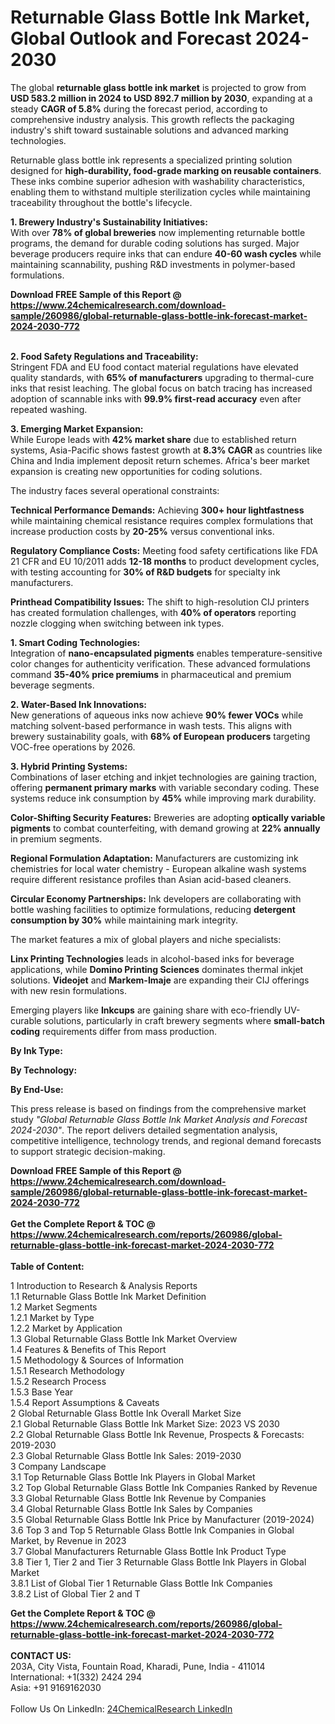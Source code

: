 <h1>Returnable Glass Bottle Ink Market, Global Outlook and Forecast 2024-2030</h1><p>The global <strong>returnable glass bottle ink market</strong> is projected to grow from <strong>USD 583.2 million in 2024 to USD 892.7 million by 2030</strong>, expanding at a steady <strong>CAGR of 5.8%</strong> during the forecast period, according to comprehensive industry analysis. This growth reflects the packaging industry's shift toward sustainable solutions and advanced marking technologies.</p><p>Returnable glass bottle ink represents a specialized printing solution designed for <strong>high-durability, food-grade marking on reusable containers</strong>. These inks combine superior adhesion with washability characteristics, enabling them to withstand multiple sterilization cycles while maintaining traceability throughout the bottle's lifecycle.</p><p><strong>1. Brewery Industry's Sustainability Initiatives:</strong><br>
With over <strong>78% of global breweries</strong> now implementing returnable bottle programs, the demand for durable coding solutions has surged. Major beverage producers require inks that can endure <strong>40-60 wash cycles</strong> while maintaining scannability, pushing R&amp;D investments in polymer-based formulations.</p><div><b>Download FREE Sample of this Report @ 
            <a href="https://www.24chemicalresearch.com/download-sample/260986/global-returnable-glass-bottle-ink-forecast-market-2024-2030-772">
            https://www.24chemicalresearch.com/download-sample/260986/global-returnable-glass-bottle-ink-forecast-market-2024-2030-772</a></b></div><br><p><strong>2. Food Safety Regulations and Traceability:</strong><br>
Stringent FDA and EU food contact material regulations have elevated quality standards, with <strong>65% of manufacturers</strong> upgrading to thermal-cure inks that resist leaching. The global focus on batch tracing has increased adoption of scannable inks with <strong>99.9% first-read accuracy</strong> even after repeated washing.</p><p><strong>3. Emerging Market Expansion:</strong><br>
While Europe leads with <strong>42% market share</strong> due to established return systems, Asia-Pacific shows fastest growth at <strong>8.3% CAGR</strong> as countries like China and India implement deposit return schemes. Africa's beer market expansion is creating new opportunities for coding solutions.</p><p>The industry faces several operational constraints:</p><p><strong>Technical Performance Demands:</strong> Achieving <strong>300+ hour lightfastness</strong> while maintaining chemical resistance requires complex formulations that increase production costs by <strong>20-25%</strong> versus conventional inks.</p><p><strong>Regulatory Compliance Costs:</strong> Meeting food safety certifications like FDA 21 CFR and EU 10/2011 adds <strong>12-18 months</strong> to product development cycles, with testing accounting for <strong>30% of R&amp;D budgets</strong> for specialty ink manufacturers.</p><p><strong>Printhead Compatibility Issues:</strong> The shift to high-resolution CIJ printers has created formulation challenges, with <strong>40% of operators</strong> reporting nozzle clogging when switching between ink types.</p><p><strong>1. Smart Coding Technologies:</strong><br>
Integration of <strong>nano-encapsulated pigments</strong> enables temperature-sensitive color changes for authenticity verification. These advanced formulations command <strong>35-40% price premiums</strong> in pharmaceutical and premium beverage segments.</p><p><strong>2. Water-Based Ink Innovations:</strong><br>
New generations of aqueous inks now achieve <strong>90% fewer VOCs</strong> while matching solvent-based performance in wash tests. This aligns with brewery sustainability goals, with <strong>68% of European producers</strong> targeting VOC-free operations by 2026.</p><p><strong>3. Hybrid Printing Systems:</strong><br>
Combinations of laser etching and inkjet technologies are gaining traction, offering <strong>permanent primary marks</strong> with variable secondary coding. These systems reduce ink consumption by <strong>45%</strong> while improving mark durability.</p><p><strong>Color-Shifting Security Features:</strong> Breweries are adopting <strong>optically variable pigments</strong> to combat counterfeiting, with demand growing at <strong>22% annually</strong> in premium segments.</p><p><strong>Regional Formulation Adaptation:</strong> Manufacturers are customizing ink chemistries for local water chemistry - European alkaline wash systems require different resistance profiles than Asian acid-based cleaners.</p><p><strong>Circular Economy Partnerships:</strong> Ink developers are collaborating with bottle washing facilities to optimize formulations, reducing <strong>detergent consumption by 30%</strong> while maintaining mark integrity.</p><p>The market features a mix of global players and niche specialists:</p><p><strong>Linx Printing Technologies</strong> leads in alcohol-based inks for beverage applications, while <strong>Domino Printing Sciences</strong> dominates thermal inkjet solutions. <strong>Videojet</strong> and <strong>Markem-Imaje</strong> are expanding their CIJ offerings with new resin formulations.</p><p>Emerging players like <strong>Inkcups</strong> are gaining share with eco-friendly UV-curable solutions, particularly in craft brewery segments where <strong>small-batch coding</strong> requirements differ from mass production.</p><p><strong>By Ink Type:</strong></p><p><strong>By Technology:</strong></p><p><strong>By End-Use:</strong></p><p>This press release is based on findings from the comprehensive market study <em>"Global Returnable Glass Bottle Ink Market Analysis and Forecast 2024-2030"</em>. The report delivers detailed segmentation analysis, competitive intelligence, technology trends, and regional demand forecasts to support strategic decision-making.</p><div><b>Download FREE Sample of this Report @ 
            <a href="https://www.24chemicalresearch.com/download-sample/260986/global-returnable-glass-bottle-ink-forecast-market-2024-2030-772">
            https://www.24chemicalresearch.com/download-sample/260986/global-returnable-glass-bottle-ink-forecast-market-2024-2030-772</a></b></div><br><div><b>Get the Complete Report & TOC @ 
            <a href="https://www.24chemicalresearch.com/reports/260986/global-returnable-glass-bottle-ink-forecast-market-2024-2030-772">
            https://www.24chemicalresearch.com/reports/260986/global-returnable-glass-bottle-ink-forecast-market-2024-2030-772</a></b></div><br>
            <b>Table of Content:</b><p>1 Introduction to Research & Analysis Reports<br />
    1.1 Returnable Glass Bottle Ink Market Definition<br />
    1.2 Market Segments<br />
        1.2.1 Market by Type<br />
        1.2.2 Market by Application<br />
    1.3 Global Returnable Glass Bottle Ink Market Overview<br />
    1.4 Features & Benefits of This Report<br />
    1.5 Methodology & Sources of Information<br />
        1.5.1 Research Methodology<br />
        1.5.2 Research Process<br />
        1.5.3 Base Year<br />
        1.5.4 Report Assumptions & Caveats<br />
2 Global Returnable Glass Bottle Ink Overall Market Size<br />
    2.1 Global Returnable Glass Bottle Ink Market Size: 2023 VS 2030<br />
    2.2 Global Returnable Glass Bottle Ink Revenue, Prospects & Forecasts: 2019-2030<br />
    2.3 Global Returnable Glass Bottle Ink Sales: 2019-2030<br />
3 Company Landscape<br />
    3.1 Top Returnable Glass Bottle Ink Players in Global Market<br />
    3.2 Top Global Returnable Glass Bottle Ink Companies Ranked by Revenue<br />
    3.3 Global Returnable Glass Bottle Ink Revenue by Companies<br />
    3.4 Global Returnable Glass Bottle Ink Sales by Companies<br />
    3.5 Global Returnable Glass Bottle Ink Price by Manufacturer (2019-2024)<br />
    3.6 Top 3 and Top 5 Returnable Glass Bottle Ink Companies in Global Market, by Revenue in 2023<br />
    3.7 Global Manufacturers Returnable Glass Bottle Ink Product Type<br />
    3.8 Tier 1, Tier 2 and Tier 3 Returnable Glass Bottle Ink Players in Global Market<br />
        3.8.1 List of Global Tier 1 Returnable Glass Bottle Ink Companies<br />
        3.8.2 List of Global Tier 2 and T</p><div><b>Get the Complete Report & TOC @ 
            <a href="https://www.24chemicalresearch.com/reports/260986/global-returnable-glass-bottle-ink-forecast-market-2024-2030-772">
            https://www.24chemicalresearch.com/reports/260986/global-returnable-glass-bottle-ink-forecast-market-2024-2030-772</a></b></div><br><b>CONTACT US:</b><br>
            203A, City Vista, Fountain Road, Kharadi, Pune, India - 411014<br>
            International: +1(332) 2424 294<br>
            Asia: +91 9169162030 <br><br>
            Follow Us On LinkedIn: <a href="https://www.linkedin.com/company/24chemicalresearch/">24ChemicalResearch LinkedIn</a>